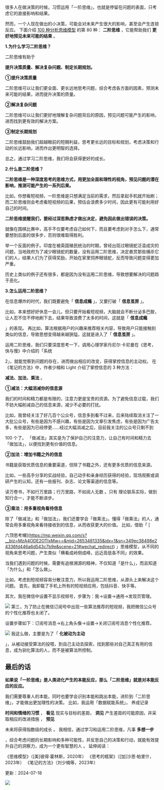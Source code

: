 很多人在做决策的时候，习惯运用「一阶思维」，也就是停留在问题的表面，只考虑它的直接影响和结果。

然而，一个人现在做出的小决策，可能会对未来产生很大的影响，甚至会产生连锁反应。  下面介绍 [100 种分析思维模型](https://mp.weixin.qq.com/mp/appmsgalbum?__biz=MzA4ODE2OTIxMw==&action=getalbum&album_id=1701638273011351554#wechat_redirect) 的第 80 种： **二阶思维** ，它能帮助我们 **更好地预见未来可能的结果** 。

**1.为什么学习二阶思维？**

 二阶思维有助于

**提升决策质量、解决复杂问题、制定长期规划。**

**①提升决策质量**

二阶思维可以让我们更全面、更长远地思考问题，综合考虑各方面的因素，预测未来可能的结果，进而提升决策的质量。 

**②解决复杂问题**

二阶思维可以让我们更好地理解复杂问题背后的原因，预见问题可能产生的影响，进而找到更有效的解决方案。 

**③制定长期规划**

二阶思维鼓励我们超越眼前的短期利益，思考更长远的目标和规划，考虑决策和行动的长远影响，进而作出更明智的选择。

总之，通过学习二阶思维，我们将会获得更好的成长。

**2.什么是二阶思维？**

**二阶思维是一种深度思考的思维方式，用更加全面和理性的视角，预见问题的潜在影响，推测可能产生的一系列后果。**

比如，你想看短视频，一阶思维是只想满足当前的需求，然后拿起手机就开始刷；而二阶思维则会考虑看短视频的后果，预估会浪费多少时间，因此更有可能利用好自己的时间。

**二阶思维提醒我们，要经过深思熟虑才做出决定，避免因此做出错误的决策。**

就像在围棋比赛中，高手不仅要考虑自己如何下，而且要考虑到对手怎么下，通常要想到后面的很多步，否则很难取得胜利。

举一个反面的例子。印度在被英国殖民统治的时期，曾经出现过眼镜蛇泛滥成灾的问题，当地政府为了减少眼镜蛇的数量，没有运用二阶思维，决定悬赏那些捕杀它们的人，结果人们为了获得奖励，开始在家里饲养眼镜蛇，反而导致问题变得更加严重。

历史上类似的例子还有很多，都是因为没有运用二阶思维，导致想要解决的问题趋于恶化。

**3.怎么运用二阶思维？**

 在信息爆炸的时代，我们既要避免「 **信息成瘾** 」，又要打破「 **信息茧房** 」。

比如，本来想好好休息一会儿，但只要开始看短视频，大脑就会不断分泌多巴胺，让人忍不住不停地刷下去，结果导致浪费了太多的时间，这就是「 **信息成瘾**

」的表现。  再比如，算法根据用户的兴趣来推荐相关内容，导致用户只能接触到类似的信息，导致思想变得越来越狭隘，这就是进入了「 **信息茧房** 」。

运用二阶思维，我们只要深度思考一下，调用心理学家丹尼尔·卡尼曼在《思考，快与慢》中介绍的「系统

2」，就能觉察到问题的存在，进而做出相应的改变，获得掌控信息的主动权。  在《笔记的方法》中，作者少楠和 Light 介绍了掌控信息的 3 种方法：

**减法、加法、乘法** 。 

**①减法：大幅消减你的信息源**

我们的时间和精力都是有限的，注意力更是宝贵的资源。为了避免信息过载，我们不妨大幅削减自己的信息来源，减少不必要的打扰。

比如，我曾经关注了好几百个公众号，信息多到看不过来，后来陆续取消关注了一大批公众号，有些是因为不感兴趣，有些是因为文章引发焦虑，有些是因为广告太多，有些是因为已经停更……经过大幅消减之后，目前我关注的公众号只剩不到

100 个了。  「做减法」其实是为了保护自己的注意力，让自己有时间和精力去「做加法」，以便找到更有价值的信息。 

**②加法：增加书籍之外的信息**

书籍是获取优质信息的重要渠道，但除了书籍之外，还有更多优质的信息来源。

比如，一些高手分享的实战经验，自己动手和亲身经历获得的经验，现场观察或调研产生的认知，还有一些报刊、杂志、论文等渠道的信息等。

读万卷书，不如行万里路；行万里路，不如阅人无数  。只有  理论联系实际，做到知行合一，才能不断进步。 

**③乘法：用多重视角看待信息**

除了「做减法」和「做加法」，我们还要学会「做乘法」。懂得「做乘法」的人，通常会用多重视角来看待接收到的信息，从而收获更大的价值。  比如，借助「 [

六顶思考帽](https://mp.weixin.qq.com/s?__biz=MzA4ODE2OTIxMw==&mid=2653481335&idx=1&sn=349ec38498e24336fd446a6d543c7b9e&scene=21#wechat_redirect) 」思维模型，从不同的视角来思考问题，产生类似「横看成岭侧成峰，远近高低各不同」的效果。

当我们遇到问题的时候，需要有追根溯源的精神，不仅知道「是什么」，而且知道「为什么」和「怎么做」。

比如，考虑到短视频容易分散注意力，所以我运用二阶思维，从源头上来解决这个问题。  首先，我卸载了手机上所有的短视频应用，包括抖音、快手等。

其次，我在微信中设置不显示视频号，步骤为：我→设置→通用→发现页管理。

![](https://mmbiz.qpic.cn/mmbiz_png/giaycic3UNwo3Px18llj9RcxteAzHo3cBBY7ZXot4SibMSTYC83btl15EmSWibgVcEibIedwGyIor7FazFuTHsdHW0Q/640?wx_fmt=png&from=appmsg) 第三，为了防止在微信订阅号中出现一些算法推荐的短视频，我把微信公众号的个性化推荐也关闭了。

设置步骤如下：订阅号消息→右上角头像→设置→关闭订阅号消息个性化推荐。

![](https://mmbiz.qpic.cn/mmbiz_png/giaycic3UNwo3Px18llj9RcxteAzHo3cBBqlSibtKTjSAufg4B6fO9AibyiaiaHL9jg0nT7Tv4aKSzoQ9LQJpq1nia4pw/640?wx_fmt=png&from=appmsg) 我这么做，主要是为了「 **化被动为主动**

」，从被动接受算法的投喂，到自己主动去探索，找到那些对自己真正有用的信息，成为驯化算法的人，而不是被算法所控制。  

## **最后的话**

**如果说「一阶思维」是人类进化产生的本能反应，那么「二阶思维」就是对本能反应的反应。**

我们需要尊重人的本能，同时也要学会识别本能和跳出本能，进阶到「二阶思维」，才能做出更加理性的决策。  比如，我运用「数据赋能系统」，  养成记录

**时间和情绪的习惯** ， **看见** 现实与目标的差距， **洞见** 产生差距的可能原因，并采取相应的改进措施  ，  **预见**

未来将获得指数级的成长  。  我相信，通过学习和运用二阶思维，凡事 **多想一步**

，综合考虑问题的长期影响和多种可能性，并反思自己的决策和行动，就能有效提升自己的洞察力，成为一个更有智慧的人  。  延伸阅读：

《思维模型》（[美]彼得·霍林斯，2020年）  《思考的框架》（[加]沙恩·帕里什，2023年）  《笔记的方法》（刘少楠等，2023年）

更新：2024-07-18

![](https://visitor-badge.laobi.icu/badge?page_id=sjhfx.linji&left_text=PageViews&right_color=%2300589F)